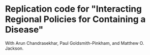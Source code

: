 # Replication code for "Interacting Regional Policies for Containing a Disease"
With Arun Chandrasekhar, Paul Goldsmith-Pinkham, and Matthew O. Jackson. 

